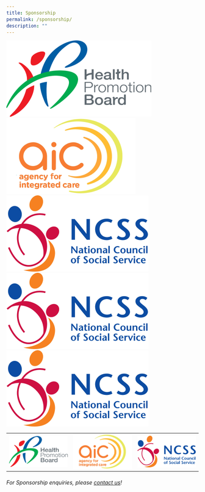 ```yaml
---
title: Sponsorship
permalink: /sponsorship/
description: ""
---
```





<div class="image-logo-container">
    <a href="https://hpb.gov.sg/"><img src="/images/HPB_R_V_CMYK_Logo%201.png" alt="Image 1"></a>
    <a href="https://www.aic.sg/"><img src="/images/SMHClogoAIC_page-0001.png" alt="Image 2"></a>
    <a href="https://www.ncss.gov.sg/"><img src="/images/SMHCNCSSlogo2014hires.png" alt="Image 3"></a>
    <a href="https://www.ncss.gov.sg/"><img src="/images/SMHCNCSSlogo2014hires.png" alt="Image 3"></a>
    <a href="https://www.ncss.gov.sg/"><img src="/images/SMHCNCSSlogo2014hires.png" alt="Image 3"></a>
</div>

<table >
  <tr>
    <td align="center">
      <a href="https://hpb.gov.sg/"><img src="/images/HPB_R_V_CMYK_Logo%201.png" alt="Description of Image 9" width="200"></a>
      <br>
    </td>
    <td align="center">
      <a href="https://www.aic.sg/"><img src="/images/SMHClogoAIC_page-0001.png" alt="Description of Image 10" width="200"></a>
      <br>
    </td>
    <td align="center">
      <a href="https://www.ncss.gov.sg/"><img src="/images/SMHCNCSSlogo2014hires.png" alt="Description of Image 10" width="200"></a>
      <br>
    </td>
 </tr>
</table>

###### For Sponsorship enquiries, please [contact us](/contact-us-customised/)!